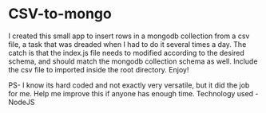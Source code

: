# CSV-to-mongo
I created this small app to insert rows in a mongodb collection from a csv file, a task that was dreaded when I had to do it several times a day. 
The catch is that the index.js file needs to modified according to the desired schema, and should match the mongodb collection schema as well. Include the csv file to imported inside the root directory.
Enjoy!

PS- I know its hard coded and not exactly very versatile, but it did the job for me. Help me improve this if anyone has enough time.
Technology used - NodeJS
